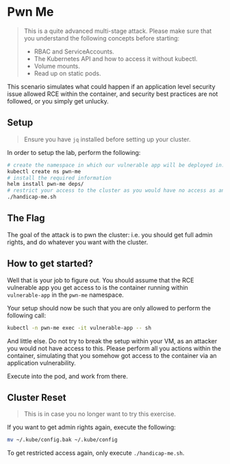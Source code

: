 # Pwn Me

> This is a quite advanced multi-stage attack. Please make sure that you understand the following
> concepts before starting:
>
> - RBAC and ServiceAccounts.
> - The Kubernetes API and how to access it without kubectl.
> - Volume mounts.
> - Read up on static pods.


This scenario simulates what could happen if an application level security issue allowed RCE within
the container, and security best practices are not followed, or you simply get unlucky.

## Setup

> Ensure you have `jq` installed before setting up your cluster.

In order to setup the lab, perform the following:

```bash
# create the namespace in which our vulnerable app will be deployed in:
kubectl create ns pwn-me
# install the required information
helm install pwn-me deps/
# restrict your access to the cluster as you would have no access as an attacker
./handicap-me.sh
```

## The Flag

The goal of the attack is to pwn the cluster: i.e. you should get full admin rights, and do whatever
you want with the cluster.

## How to get started?

Well that is your job to figure out. You should assume that the RCE vulnerable app you get access to
is the container running within `vulnerable-app` in the `pwn-me` namespace.

Your setup should now be such that you are only allowed to perform the following call:

```bash
kubectl -n pwn-me exec -it vulnerable-app -- sh
```

And little else. Do not try to break the setup within your VM, as an attacker you would not have
access to this. Please perform all you actions within the container, simulating that you somehow got
access to the container via an application vulnerability.

Execute into the pod, and work from there.

## Cluster Reset

> This is in case you no longer want to try this exercise.

If you want to get admin rights again, execute the following:

```bash
mv ~/.kube/config.bak ~/.kube/config
```

To get restricted access again, only execute `./handicap-me.sh`.
